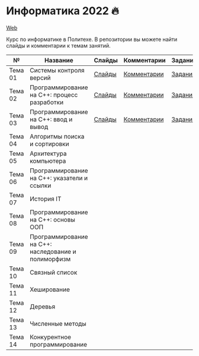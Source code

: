 # Информатика 2022 🔥


[Web](https://ckorikov.github.io/2022-fall-computer-science/)

Курс по информатике в Политехе. В репозитории вы можете найти слайды и комментарии к темам занятий.


| №       | Название                                            |  Слайды                                                                          | Комментарии                            | Задание                         |
|---------|-----------------------------------------------------|----------------------------------------------------------------------------------|----------------------------------------|---------------------------------|
| Тема 01 | Системы контроля версий                             | [Слайды](https://ckorikov.github.io/2022-fall-computer-science/01_intro.html)    | [Комментарии](01_intro_comments.md)    | [Задание](01_intro_tasks.md)    |
| Тема 02 | Программирование на C++: процесс разработки         | [Слайды](https://ckorikov.github.io/2022-fall-computer-science/02_compiler.html) | [Комментарии](02_compiler_comments.md) | [Задание](02_compiler_tasks.md) |
| Тема 03 | Программирование на C++: ввод и вывод               | [Слайды](https://ckorikov.github.io/2022-fall-computer-science/03_cpp.html)      | [Комментарии](02_cpp_comments.md)      | [Задание](03_cpp_tasks.md)      | 
| Тема 04 | Алгоритмы поиска и сортировки                       |                                                                                  |                                        |                                 |
| Тема 05 | Архитектура компьютера                              |                                                                                  |                                        |                                 |
| Тема 06 | Программирование на C++: указатели и ссылки         |                                                                                  |                                        |                                 |
| Тема 07 | История IT                                          |                                                                                  |                                        |                                 |
| Тема 08 | Программирование на C++: основы ООП                 |                                                                                  |                                        |                                 |
| Тема 09 | Программирование на C++: наследование и полиморфизм |                                                                                  |                                        |                                 |
| Тема 10 | Связный список                                      |                                                                                  |                                        |                                 |
| Тема 11 | Хеширование                                         |                                                                                  |                                        |                                 |
| Тема 12 | Деревья                                             |                                                                                  |                                        |                                 |
| Тема 13 | Численные методы                                    |                                                                                  |                                        |                                 |
| Тема 14 | Конкурентное программирование                       |                                                                                  |                                        |                                 |
